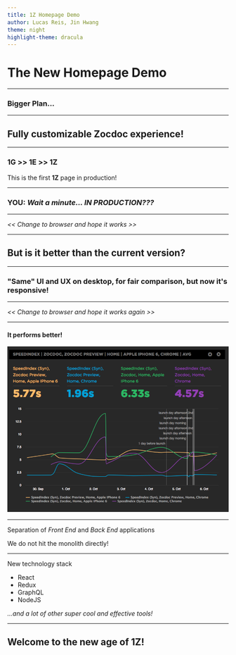 ```yaml
---
title: 1Z Homepage Demo
author: Lucas Reis, Jin Hwang
theme: night
highlight-theme: dracula
---
```


# The New Homepage Demo

---

### Bigger Plan...

---

## Fully customizable Zocdoc experience!

---

### 1G >> 1E >> 1Z

This is the first **1Z** page in production!

---

### YOU: *Wait a minute... IN PRODUCTION???*

---

*<< Change to browser and hope it works >>*

---

## But is it better than the current version?

---

### "Same" UI and UX on desktop, for fair comparison, but now it's responsive!

---

*<< Change to browser and hope it works again >>*


---

#### It performs better!

<img src="perf-1z.png"/>

---

Separation of *Front End* and *Back End* applications

We do not hit the monolith directly!

---

New technology stack

* React
* Redux
* GraphQL
* NodeJS

*...and a lot of other super cool and effective tools!*

---

## Welcome to the new age of 1Z!